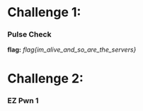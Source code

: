 # Challenge 1:

### Pulse Check

**flag:** *flag{im_alive_and_so_are_the_servers}*

# Challenge 2:

### EZ Pwn 1


